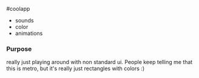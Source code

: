 #coolapp
- sounds
- color
- animations

### Purpose
really just playing around with non standard ui.
People keep telling me that this is metro, but it's really just rectangles with colors :)
